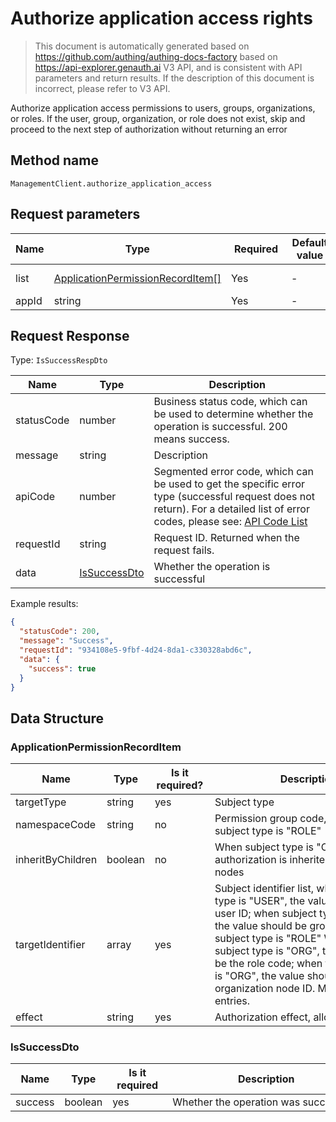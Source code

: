 # Authorize application access rights

<!--
Warning ⚠️:
Do not modify this document directly,
https://github.com/Authing/authing-docs-factory
Use this project to generate
-->

<LastUpdated />

> This document is automatically generated based on https://github.com/authing/authing-docs-factory based on https://api-explorer.genauth.ai V3 API, and is consistent with API parameters and return results. If the description of this document is incorrect, please refer to V3 API.

Authorize application access permissions to users, groups, organizations, or roles. If the user, group, organization, or role does not exist, skip and proceed to the next step of authorization without returning an error

## Method name

`ManagementClient.authorize_application_access`

## Request parameters

| Name  | Type                                                                             | <div style="width:80px">Required</div> | <div style="width:60px">Default value</div> | <div style="width:300px">Description</div>  | <div style="width:200px">Sample value</div> |
| ----- | -------------------------------------------------------------------------------- | -------------------------------------- | ------------------------------------------- | ------------------------------------------- | ------------------------------------------- |
| list  | <a href="#ApplicationPermissionRecordItem">ApplicationPermissionRecordItem[]</a> | Yes                                    | -                                           | List of authorized entities, up to 10 items |                                             |
| appId | string                                                                           | Yes                                    | -                                           | Application ID                              | `6229ffaxxxxxxxxcade3e3d9`                  |

## Request Response

Type: `IsSuccessRespDto`

| Name       | Type                                     | Description                                                                                                                                                                                                                                                                                                                                         |
| ---------- | ---------------------------------------- | --------------------------------------------------------------------------------------------------------------------------------------------------------------------------------------------------------------------------------------------------------------------------------------------------------------------------------------------------- |
| statusCode | number                                   | Business status code, which can be used to determine whether the operation is successful. 200 means success.                                                                                                                                                                                                                                        |
| message    | string                                   | Description                                                                                                                                                                                                                                                                                                                                         |
| apiCode    | number                                   | Segmented error code, which can be used to get the specific error type (successful request does not return). For a detailed list of error codes, please see: [API Code List](https://api-explorer.genauth.ai/?tag=group/%E5%BC%80%E5%8F%91%E5%87%86%E5%A4%87#tag/%E5%BC%80%E5%8F%91%E5%87%86%E5%A4%87/%E9%94%99%E8%AF%AF%E5%A4%84%E7%90%86/apiCode) |
| requestId  | string                                   | Request ID. Returned when the request fails.                                                                                                                                                                                                                                                                                                        |
| data       | <a href="#IsSuccessDto">IsSuccessDto</a> | Whether the operation is successful                                                                                                                                                                                                                                                                                                                 |

Example results:

```json
{
  "statusCode": 200,
  "message": "Success",
  "requestId": "934108e5-9fbf-4d24-8da1-c330328abd6c",
  "data": {
    "success": true
  }
}
```

## Data Structure

### <a id="ApplicationPermissionRecordItem"></a> ApplicationPermissionRecordItem

| Name              | Type    | <div style="width:80px">Is it required?</div> | <div style="width:300px">Description</div>                                                                                                                                                                                                                                                                                                        | <div style="width:200px">Sample value</div> |
| ----------------- | ------- | --------------------------------------------- | ------------------------------------------------------------------------------------------------------------------------------------------------------------------------------------------------------------------------------------------------------------------------------------------------------------------------------------------------- | ------------------------------------------- |
| targetType        | string  | yes                                           | Subject type                                                                                                                                                                                                                                                                                                                                      | USER                                        |
| namespaceCode     | string  | no                                            | Permission group code, required when subject type is "ROLE"                                                                                                                                                                                                                                                                                       | `code1`                                     |
| inheritByChildren | boolean | no                                            | When subject type is "ORG", whether authorization is inherited by child nodes                                                                                                                                                                                                                                                                     | `true`                                      |
| targetIdentifier  | array   | yes                                           | Subject identifier list, when subject type is "USER", the value should be user ID; when subject type is "GROUP", the value should be group code; when subject type is "ROLE" When the subject type is "ORG", the value should be the role code; when the subject type is "ORG", the value should be the organization node ID. Maximum 50 entries. | `["6229ffaxxxxxxxxcade3e3d9"]`              |
| effect            | string  | yes                                           | Authorization effect, allow or deny                                                                                                                                                                                                                                                                                                               | ALLOW                                       |

### <a id="IsSuccessDto"></a> IsSuccessDto

| Name    | Type    | <div style="width:80px">Is it required</div> | <div style="width:300px">Description</div> | <div style="width:200px">Sample value</div> |
| ------- | ------- | -------------------------------------------- | ------------------------------------------ | ------------------------------------------- |
| success | boolean | yes                                          | Whether the operation was successful       | `true`                                      |
